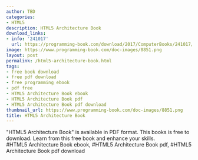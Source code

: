 ```yaml
---
author: TBD
categories:
- HTML5
description: HTML5 Architecture Book
download_links:
- info: '241017'
  url: https://programming-book.com/download/2017/ComputerBooks/241017/HTML5 Architecture.pdf
image: https://www.programming-book.com/doc-images/8851.png
layout: post
permalink: /html5-architecture-book.html
tags:
- free book download
- free pdf download
- free programming ebook
- pdf free
- HTML5 Architecture Book ebook
- HTML5 Architecture Book pdf
- HTML5 Architecture Book pdf download
thumbnail_url: https://www.programming-book.com/doc-images/8851.png
title: HTML5 Architecture Book
---
```


 
<div class="item-desc text-justify">
  "HTML5 Architecture Book" is available in PDF format. This books is free to download. Learn from this free book and enhance your skills.
  <br>
  #HTML5 Architecture Book ebook, #HTML5 Architecture Book pdf, #HTML5 Architecture Book pdf download
</div>